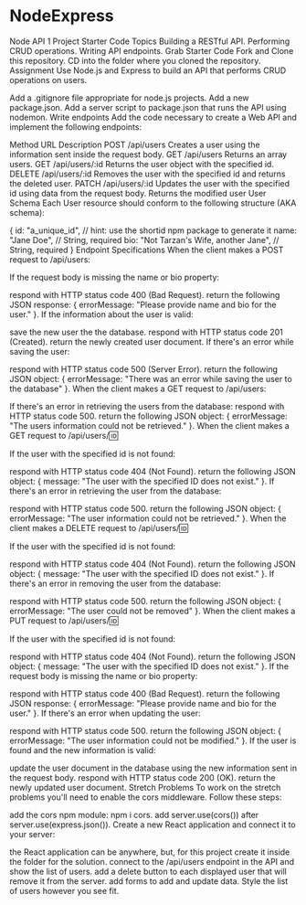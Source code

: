# NodeExpress
Node API 1 Project Starter Code
Topics
Building a RESTful API.
Performing CRUD operations.
Writing API endpoints.
Grab Starter Code
Fork and Clone this repository.
CD into the folder where you cloned the repository.
Assignment
Use Node.js and Express to build an API that performs CRUD operations on users.

Add a .gitignore file appropriate for node.js projects.
Add a new package.json.
Add a server script to package.json that runs the API using nodemon.
Write endpoints
Add the code necessary to create a Web API and implement the following endpoints:

Method	URL	Description
POST	/api/users	Creates a user using the information sent inside the request body.
GET	/api/users	Returns an array users.
GET	/api/users/:id	Returns the user object with the specified id.
DELETE	/api/users/:id	Removes the user with the specified id and returns the deleted user.
PATCH	/api/users/:id	Updates the user with the specified id using data from the request body. Returns the modified user
User Schema
Each User resource should conform to the following structure (AKA schema):

{
  id: "a_unique_id", // hint: use the shortid npm package to generate it
  name: "Jane Doe", // String, required
  bio: "Not Tarzan's Wife, another Jane",  // String, required
}
Endpoint Specifications
When the client makes a POST request to /api/users:

If the request body is missing the name or bio property:

respond with HTTP status code 400 (Bad Request).
return the following JSON response: { errorMessage: "Please provide name and bio for the user." }.
If the information about the user is valid:

save the new user the the database.
respond with HTTP status code 201 (Created).
return the newly created user document.
If there's an error while saving the user:

respond with HTTP status code 500 (Server Error).
return the following JSON object: { errorMessage: "There was an error while saving the user to the database" }.
When the client makes a GET request to /api/users:

If there's an error in retrieving the users from the database:
respond with HTTP status code 500.
return the following JSON object: { errorMessage: "The users information could not be retrieved." }.
When the client makes a GET request to /api/users/:id:

If the user with the specified id is not found:

respond with HTTP status code 404 (Not Found).
return the following JSON object: { message: "The user with the specified ID does not exist." }.
If there's an error in retrieving the user from the database:

respond with HTTP status code 500.
return the following JSON object: { errorMessage: "The user information could not be retrieved." }.
When the client makes a DELETE request to /api/users/:id:

If the user with the specified id is not found:

respond with HTTP status code 404 (Not Found).
return the following JSON object: { message: "The user with the specified ID does not exist." }.
If there's an error in removing the user from the database:

respond with HTTP status code 500.
return the following JSON object: { errorMessage: "The user could not be removed" }.
When the client makes a PUT request to /api/users/:id:

If the user with the specified id is not found:

respond with HTTP status code 404 (Not Found).
return the following JSON object: { message: "The user with the specified ID does not exist." }.
If the request body is missing the name or bio property:

respond with HTTP status code 400 (Bad Request).
return the following JSON response: { errorMessage: "Please provide name and bio for the user." }.
If there's an error when updating the user:

respond with HTTP status code 500.
return the following JSON object: { errorMessage: "The user information could not be modified." }.
If the user is found and the new information is valid:

update the user document in the database using the new information sent in the request body.
respond with HTTP status code 200 (OK).
return the newly updated user document.
Stretch Problems
To work on the stretch problems you'll need to enable the cors middleware. Follow these steps:

add the cors npm module: npm i cors.
add server.use(cors()) after server.use(express.json()).
Create a new React application and connect it to your server:

the React application can be anywhere, but, for this project create it inside the folder for the solution.
connect to the /api/users endpoint in the API and show the list of users.
add a delete button to each displayed user that will remove it from the server.
add forms to add and update data.
Style the list of users however you see fit.